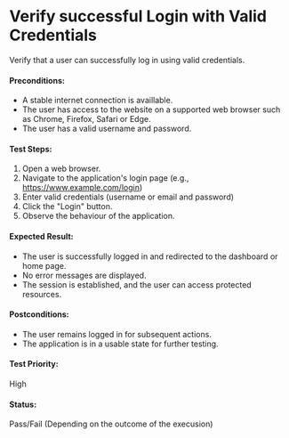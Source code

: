 # Verify successful Login with Valid Credentials
Verify that a user can successfully log in using valid credentials.

#### **Preconditions:** 
- A stable internet connection is availlable.
- The user has access to the website on a supported web browser such as Chrome, Firefox, Safari or Edge.
- The user has a valid username and password.

#### **Test Steps:** 
1. Open a web browser.
2. Navigate to the application's login page (e.g., https://www.example.com/login)
3. Enter valid credentials (username or email and password)
4. Click the "Login" button.
5. Observe the behaviour of the application.

#### **Expected Result:**  
- The user is successfully logged in and redirected to the dashboard or home page.
- No error messages are displayed.
- The session is established, and the user can access protected resources.

#### **Postconditions:** 
- The user remains logged in for subsequent actions.
- The application is in a usable state for further testing.

#### **Test Priority:**  
High

#### **Status:** 
Pass/Fail (Depending on the outcome of the execusion)

